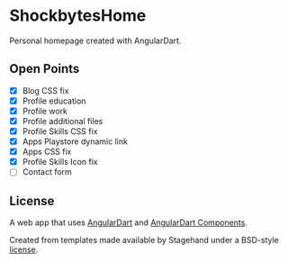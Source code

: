 # ShockbytesHome

Personal homepage created with AngularDart.

## Open Points
- [x] Blog CSS fix
- [x] Profile education
- [x] Profile work
- [x] Profile additional files
- [x] Profile Skills CSS fix
- [x] Apps Playstore dynamic link
- [x] Apps CSS fix
- [x] Profile Skills Icon fix
- [ ] Contact form

## License

A web app that uses [AngularDart](https://webdev.dartlang.org/angular) and
[AngularDart Components](https://webdev.dartlang.org/components).

Created from templates made available by Stagehand under a BSD-style
[license](https://github.com/dart-lang/stagehand/blob/master/LICENSE).
